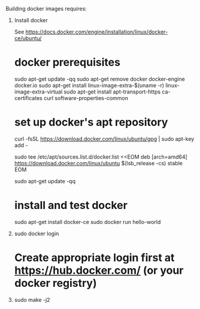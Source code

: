 Building docker images requires:

1. Install docker

   See https://docs.docker.com/engine/installation/linux/docker-ce/ubuntu/

   # docker prerequisites
   sudo apt-get update -qq
   sudo apt-get remove docker docker-engine docker.io
   sudo apt-get install linux-image-extra-$(uname -r) linux-image-extra-virtual
   sudo apt-get install apt-transport-https ca-certificates curl software-properties-common

   # set up docker's apt repository
   curl -fsSL https://download.docker.com/linux/ubuntu/gpg | sudo apt-key add -

   sudo tee /etc/apt/sources.list.d/docker.list <<EOM
   deb [arch=amd64] https://download.docker.com/linux/ubuntu $(lsb_release -cs) stable
   EOM

   sudo apt-get update -qq

   # install and test docker
   sudo apt-get install docker-ce
   sudo docker run hello-world

2. sudo docker login

   # Create appropriate login first at https://hub.docker.com/ (or your docker registry)

3. sudo make -j2
